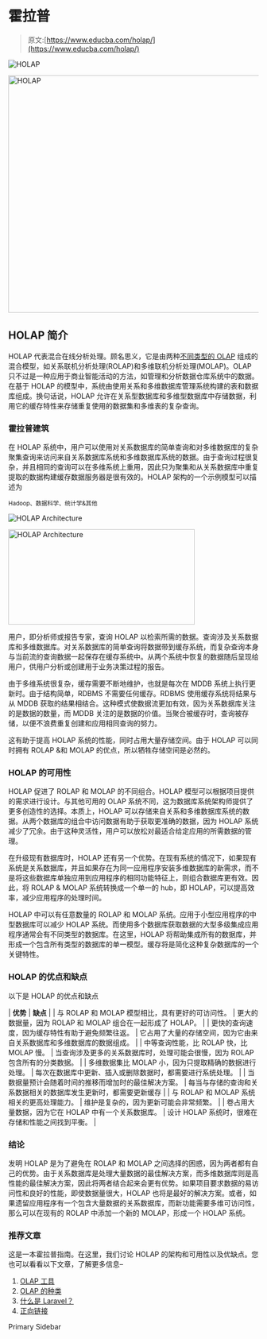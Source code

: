# 霍拉普

> 原文:[https://www.educba.com/holap/](https://www.educba.com/holap/)

![HOLAP](../Images/aa8c630abb509a9e5d337ce885b4ac66.png)

<noscript><img class="alignnone size-full wp-image-285488" src="../Images/aa8c630abb509a9e5d337ce885b4ac66.png" alt="HOLAP" width="846" height="478" srcset="https://cdn.educba.com/academy/wp-content/uploads/2020/02/HOLAP.png 846w, https://cdn.educba.com/academy/wp-content/uploads/2020/02/HOLAP-300x170.png 300w, https://cdn.educba.com/academy/wp-content/uploads/2020/02/HOLAP-768x434.png 768w" sizes="(max-width: 846px) 100vw, 846px" data-original-src="https://cdn.educba.com/academy/wp-content/uploads/2020/02/HOLAP.png"/></noscript>

## HOLAP 简介

HOLAP 代表混合在线分析处理。顾名思义，它是由两种[不同类型的 OLAP](https://www.educba.com/types-of-olap/) 组成的混合模型，如关系联机分析处理(ROLAP)和多维联机分析处理(MOLAP)。OLAP 只不过是一种应用于商业智能活动的方法，如管理和分析数据仓库系统中的数据。在基于 HOLAP 的模型中，系统由使用关系和多维数据库管理系统构建的表和数据库组成。换句话说，HOLAP 允许在关系型数据库和多维型数据库中存储数据，利用它的缓存特性来存储重复使用的数据集和多维表的复杂查询。

### 霍拉普建筑

在 HOLAP 系统中，用户可以使用对关系数据库的简单查询和对多维数据库的复杂聚集查询来访问来自关系数据库系统和多维数据库系统的数据。由于查询过程很复杂，并且相同的查询可以在多维系统上重用，因此只为聚集和从关系数据库中重复提取的数据构建缓存数据服务器是很有效的。HOLAP 架构的一个示例模型可以描述为

<small>Hadoop、数据科学、统计学&其他</small>

![HOLAP Architecture](../Images/0830384646da9376872c718afac6182e.png)

<noscript><img class="alignnone wp-image-292993" src="../Images/0830384646da9376872c718afac6182e.png" alt="HOLAP Architecture" width="375" height="192" srcset="https://cdn.educba.com/academy/wp-content/uploads/2020/02/HOLAP-–-Architecture.jpg 512w, https://cdn.educba.com/academy/wp-content/uploads/2020/02/HOLAP-–-Architecture-300x154.jpg 300w" sizes="(max-width: 375px) 100vw, 375px" data-original-src="https://cdn.educba.com/academy/wp-content/uploads/2020/02/HOLAP-–-Architecture.jpg"/></noscript>

用户，即分析师或报告专家，查询 HOLAP 以检索所需的数据。查询涉及关系数据库和多维数据库。对关系数据库的简单查询将数据带到缓存系统，而复杂查询本身与当前流的查询数据一起保存在缓存系统中。从两个系统中恢复的数据随后呈现给用户，供用户分析或创建用于业务决策过程的报告。

由于多维系统很复杂，缓存需要不断地维护，也就是每次在 MDDB 系统上执行更新时。由于结构简单，RDBMS 不需要任何缓存。RDBMS 使用缓存系统将结果与从 MDDB 获取的结果相结合。这种模式使数据流更加有效，因为关系数据库关注的是数据的数量，而 MDDB 关注的是数据的价值。当聚合被缓存时，查询被存储，以便不浪费重复创建和应用相同查询的努力。

这有助于提高 HOLAP 系统的性能，同时占用大量存储空间。由于 HOLAP 可以同时拥有 ROLAP &和 MOLAP 的优点，所以牺牲存储空间是必然的。

### HOLAP 的可用性

HOLAP 促进了 ROLAP 和 MOLAP 的不同组合。HOLAP 模型可以根据项目提供的需求进行设计。与其他可用的 OLAP 系统不同，这为数据库系统架构师提供了更多创造性的选择。本质上，HOLAP 可以存储来自关系和多维数据库系统的数据。从两个数据库的组合中访问数据有助于获取更准确的数据，因为 HOLAP 系统减少了冗余。由于这种灵活性，用户可以放松对最适合给定应用的所需数据的管理。

在升级现有数据库时，HOLAP 还有另一个优势。在现有系统的情况下，如果现有系统是关系数据库，并且如果存在为同一应用程序安装多维数据库的新需求，而不是将这些数据库单独应用到应用程序的相同功能特征上，则组合数据库更有效。因此，将 ROLAP & MOLAP 系统转换成一个单一的 hub，即 HOLAP，可以提高效率，减少应用程序的处理时间。

HOLAP 中可以有任意数量的 ROLAP 和 MOLAP 系统。应用于小型应用程序的中型数据库可以减少 HOLAP 系统。而使用多个数据库获取数据的大型多级集成应用程序通常会有不同类型的数据库。在这里，HOLAP 将帮助集成所有的数据库，并形成一个包含所有类型的数据库的单一模型。缓存将是简化这种复杂数据库的一个关键特性。

### HOLAP 的优点和缺点

以下是 HOLAP 的优点和缺点

| **优势** | **缺点** |
| 与 ROLAP 和 MOLAP 模型相比，具有更好的可访问性。 | 更大的数据量，因为 ROLAP 和 MOLAP 组合在一起形成了 HOLAP。 |
| 更快的查询速度，因为缓存特性有助于避免频繁往返。 | 它占用了大量的存储空间，因为它由来自关系数据库和多维数据库的数据组成。 |
| 中等查询性能，比 ROLAP 快，比 MOLAP 慢。 | 当查询涉及更多的关系数据库时，处理可能会很慢，因为 ROLAP 包含所有的分类数据。 |
| 多维数据集比 MOLAP 小，因为只提取精确的数据进行处理。 | 每次在数据库中更新、插入或删除数据时，都需要进行系统处理。 |
| 当数据量预计会随着时间的推移而增加时的最佳解决方案。 | 每当与存储的查询和关系数据相关的数据库发生更新时，都需要更新缓存 |
| 与 ROLAP 和 MOLAP 系统相关的更高处理能力。 | 维护是复杂的，因为更新可能会非常频繁。 |
| 卷占用大量数据，因为它在 HOLAP 中有一个关系数据库。 | 设计 HOLAP 系统时，很难在存储和性能之间找到平衡。 |

### 结论

发明 HOLAP 是为了避免在 ROLAP 和 MOLAP 之间选择的困惑，因为两者都有自己的优势。由于关系数据库是处理大量数据的最佳解决方案，而多维数据库则是高性能的最佳解决方案，因此将两者结合起来会更有优势。如果项目要求数据的易访问性和良好的性能，即使数据量很大，HOLAP 也将是最好的解决方案。或者，如果遗留应用程序有一个包含大量数据的关系数据库，而新功能需要多维可访问性，那么可以在现有的 ROLAP 中添加一个新的 MOLAP，形成一个 HOLAP 系统。

### 推荐文章

这是一本霍拉普指南。在这里，我们讨论 HOLAP 的架构和可用性以及优缺点。您也可以看看以下文章，了解更多信息–

1.  [OLAP 工具](https://www.educba.com/olap-tools/)
2.  [OLAP 的种类](https://www.educba.com/types-of-olap/)
3.  [什么是 Laravel？](https://www.educba.com/what-is-laravel/)
4.  [正向链接](https://www.educba.com/forward-chaining/)

<footer class="entry-footer">

<aside class="sidebar sidebar-primary widget-area" role="complementary" aria-label="Primary Sidebar">Primary Sidebar</aside>

</footer>